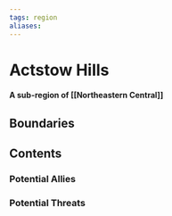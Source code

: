 ```yaml
---
tags: region
aliases:
---
```

# Actstow Hills
#### A sub-region of [[Northeastern Central]]
## Boundaries
## Contents
### Potential Allies
### Potential Threats